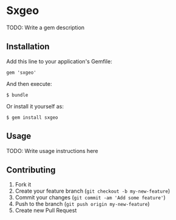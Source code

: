 # Sxgeo

TODO: Write a gem description

## Installation

Add this line to your application's Gemfile:

    gem 'sxgeo'

And then execute:

    $ bundle

Or install it yourself as:

    $ gem install sxgeo

## Usage

TODO: Write usage instructions here

## Contributing

1. Fork it
2. Create your feature branch (`git checkout -b my-new-feature`)
3. Commit your changes (`git commit -am 'Add some feature'`)
4. Push to the branch (`git push origin my-new-feature`)
5. Create new Pull Request
